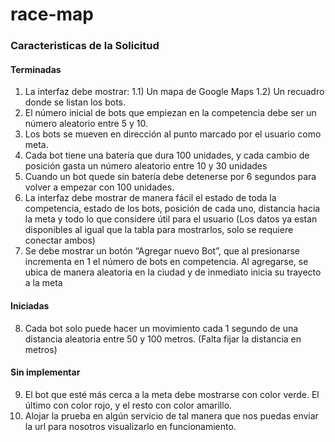 # race-map

### Caracteristicas de la Solicitud

#### Terminadas

1. La interfaz debe mostrar:
   1.1) Un mapa de Google Maps
   1.2) Un recuadro donde se listan los bots.
2. El número inicial de bots que empiezan en la competencia debe ser un número aleatorio entre 5 y 10.
3. Los bots se mueven en dirección al punto marcado por el usuario como meta.
4. Cada bot tiene una batería que dura 100 unidades, y cada cambio de posición gasta un número aleatorio entre 10 y 30 unidades
5. Cuando un bot quede sin batería debe detenerse por 6 segundos para volver a empezar con 100 unidades.
6. La interfaz debe mostrar de manera fácil el estado de toda la competencia, estado de los bots, posición de cada uno, distancia hacia la meta y todo lo que considere útil para el usuario (Los datos ya estan disponibles al igual que la tabla para mostrarlos, solo se requiere conectar ambos)
7. Se debe mostrar un botón “Agregar nuevo Bot”, que al presionarse incrementa en 1 el número de bots en competencia. Al agregarse, se ubica de manera aleatoria en la ciudad y de inmediato inicia su trayecto a la meta

#### Iniciadas

8. Cada bot solo puede hacer un movimiento cada 1 segundo de una distancia aleatoria entre 50 y 100 metros. (Falta fijar la distancia en metros)

#### Sin implementar

9. El bot que esté más cerca a la meta debe mostrarse con color verde. El último con color rojo, y el resto con color amarillo.
10. Alojar la prueba en algún servicio de tal manera que nos puedas enviar la url para nosotros visualizarlo en funcionamiento.
